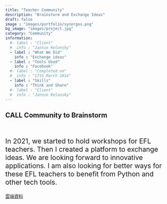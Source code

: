 ```yaml
---
title: "Teacher Community"
description: "Brainstorm and Exchange Ideas"
draft: false
image : "images/portfolio/synergos.png"
bg_image: "images/project.jpg"
category: "Community"
information:
  #- label : "Client"
  #  info : "Jannie Kelonsky"
  - label : "What We Did"
    info : "Exchange ideas"
  - label : "Tools Used"
    info : "Facebook"
  #- label : "Completed on"
  #  info : "17th March 2014"
  - label : "Skills"
    info : "Think and Share"
  #- label : "Client"
  #  info : "Jannie Kelonsky"
---
```


## CALL Community to Brainstorm

<br/><p style="font-size:16pt">In 2021, we started to hold workshops for EFL teachers. Then I created a platform to exchange ideas. We are looking forward to innovative applications. I am also looking for better ways for these EFL teachers to benefit from Python and other tech tools.</p>
<a href="https://drive.google.com/drive/folders/14Z2NUaRL052hc5wIrAXdpR8zuWqpakMr">雲端資料</a>
